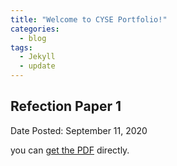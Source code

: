 ```yaml
---
title: "Welcome to CYSE Portfolio!"
categories:
  - blog
tags:
  - Jekyll
  - update
---
```


<div> 
  <h2> Refection Paper 1 </h2>
  <div class = "notice--warning">
    <p> Date Posted: September 11, 2020 </p>
  </div>
</div>

  you can [get the PDF](/assets/file.pdf) directly.
